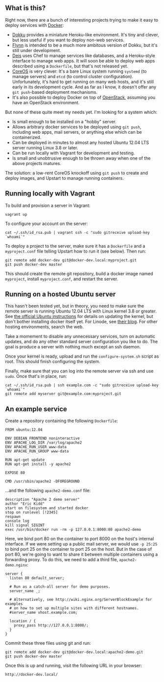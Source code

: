 ## What is this?

Right now, there are a bunch of interesting projects trying to make it easy
to deploy services with [Docker][]:

* [Dokku][] provides a miniature Heroku-like environment.  It's tiny and
  clever, but less useful if you want to deploy non-web services.
* [Flynn][] is intended to be a much more ambitous version of Dokku, but it's
  still under development.
* [Deis][] uses Chef to manage services like databases, and a Heroku-style
  interface to manage web apps.  It will soon be able to deploy web apps
  described using a `Dockerfile`, but that's not released yet.
* [CoreOS][] is very clever: It's a bare Linux system running `systemd` (to
  manage servers) and `etcd` (to control cluster configuration).
  Unfortunately, it's hard to get running on many web hosts, and it's still
  early in its development cycle.  And as far as I know, it doesn't offer
  any `git push`-based deployment mechanisms.
* It's also possible to deploy Docker on top of [OpenStack][], assuming
  you have an OpenStack environment.

But none of these quite meet my needs yet.  I'm looking for a system which:

* Is small enough to be installed on a "hobby" server.
* Allows arbitrary docker services to be deployed using `git push`,
  including web apps, mail servers, or anything else which can be
  containerized.
* Can be deployed in minutes to almost any hosted Ubuntu 12.04 LTS server
  running Linux 3.8 or later.
* Can be run locally with Vagrant for development and testing.
* Is small and unobtrusive enough to be thrown away when one of the above
  projects matures.

The solution: a low-rent CoreOS knockoff using `git push` to create and
deploy images, and Upstart to manage running containers.

[Docker]: http://www.docker.io/
[Dokku]: https://github.com/progrium/dokku
[Flynn]: https://flynn.io/
[Deis]: http://deis.io/
[CoreOS]: https://coreos.com/
[OpenStack]: https://wiki.openstack.org/wiki/Docker

## Running locally with Vagrant

To build and provision a server in Vagrant:

    vagrant up

To configure your account on the server:

    cat ~/.ssh/id_rsa.pub | vagrant ssh -c "sudo gitreceive upload-key `whoami`"

To deploy a project to the server, make sure it has a `Dockerfile` and a
`myproject.conf` file telling Upstart how to run it (see below).  Then run:

    git remote add docker-dev git@docker-dev.local:myproject.git
    git push docker-dev master

This should create the remote git repository, build a docker image named
`myproject`, install `myproject.conf`, and restart the server.

## Running on a hosted Ubuntu server

This hasn't been tested yet, but in theory, you need to make sure the
remote server is running Ubuntu 12.04 LTS with Linux kernel 3.8 or greater.
See [the official Ubuntu instructions][ubuntu] for details on updating the
kernel, but don't bother installing docker itself yet.  For Linode, see
[their blog][linode].  For other hosting environments, search the web.

Take a momement to disable any unnecessary services, turn on automatic
updates, and do any other standard server configuration you like to do.
The goal is produce a server with nothing much except an ssh daemon.

Once your kernel is ready, upload and run the `configure-system.sh` script
as root.  This should finish configuring the system.

Finally, make sure that you can log into the remote server via ssh and use
`sudo`.  Once that's in place, run:

    cat ~/.ssh/id_rsa.pub | ssh example.com -c "sudo gitreceive upload-key `whoami`"
    git remote add myserver git@example.com:myproject.git

[ubuntu]: http://docs.docker.io/en/latest/installation/ubuntulinux/
[linode]: https://blog.linode.com/2014/01/03/docker-on-linode/

## An example service

Create a repository containing the following `Dockerfile`:

    FROM ubuntu:12.04
    
    ENV DEBIAN_FRONTEND noninteractive
    ENV APACHE_LOG_DIR /var/log/apache2
    ENV APACHE_RUN_USER www-data
    ENV APACHE_RUN_GROUP www-data
    
    RUN apt-get update
    RUN apt-get install -y apache2
    
    EXPOSE 80
    
    CMD /usr/sbin/apache2 -DFOREGROUND

...and the following `apache2-demo.conf` file:

    description "Apache 2 demo server"
    author "Eric Kidd"
    start on filesystem and started docker
    stop on runlevel [!2345]
    respawn
    console log
    kill signal SIGINT
    exec /usr/bin/docker run -rm -p 127.0.0.1:8000:80 apache2-demo

Here, we bind port 80 on the container to port 8000 on the host's internal
interface.  If we were setting up a public mail server, we would use `-p
25:25` to bind port 25 on the container to port 25 on the host.  But in the
case of port 80, we're going to want to share it between multiple
containers using a forwarding proxy.  To do this, we need to add a third
file, `apache2-demo.nginx`:

    server {
      listen 80 default_server;
    
      # Run as a catch-all server for demo purposes.
      server_name _;
    
      # Alternatively, see http://wiki.nginx.org/ServerBlockExample for examples
      # on how to set up multiple sites with different hostnames.
      #server_name vhost.example.com;
    
      location / {
        proxy_pass http://127.0.0.1:8000/;
      }
    }

Commit these three files using git and run:

    git remote add docker-dev git@docker-dev.local:apache2-demo.git
    git push docker-dev master

Once this is up and running, visit the following URL in your browser:

    http://docker-dev.local/
